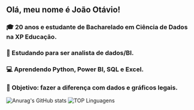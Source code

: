 ## Olá, meu nome é João Otávio!

### 🎓 20 anos e estudante de Bacharelado em Ciência de Dados na XP Educação.

### 🚀 Estudando para ser analista de dados/BI.

### 💻 Aprendendo Python, Power BI, SQL e Excel.

### 🌟 Objetivo: fazer a diferença com dados e gráficos legais.
  
![Anurag's GitHub stats](https://github-readme-stats.vercel.app/api?username=joaorezzo&hide=stars,title&show_icons=true&theme=gotham&bg_color=00000000)    ![TOP Linguagens](https://github-readme-stats.vercel.app/api/top-langs/?username=joaorezzo&layout=compact&theme=gotham&bg_color=00000000)



